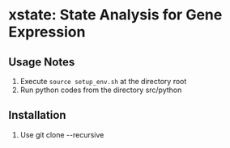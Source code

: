 # xstate: State Analysis for Gene Expression

## Usage Notes
1. Execute ``source setup_env.sh`` at the directory root
1. Run python codes from the directory src/python

## Installation
1. Use git clone --recursive <repository path>
